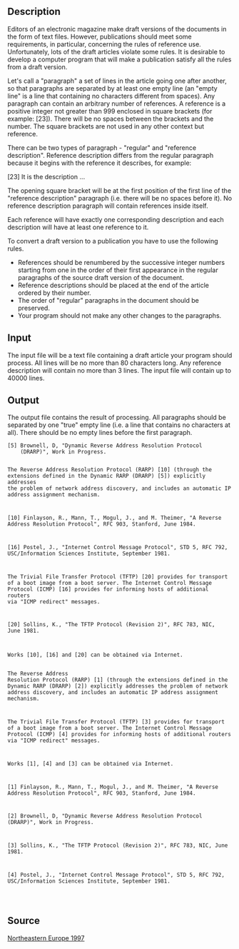 <h2>Description</h2><p>Editors of an electronic magazine make draft versions of the documents in the form of text files. However, publications should meet some requirements, in particular, concerning the rules of reference use. Unfortunately, lots of the draft articles violate some rules. It is desirable to develop a computer program that will make a publication satisfy all the rules from a draft version. 
</p>
Let's call a "paragraph" a set of lines in the article going one after another, so that paragraphs are separated by at least one empty line (an "empty line" is a line that containing no characters different from spaces). Any paragraph can contain an arbitrary number of references. A reference is a positive integer not greater than 999 enclosed in square brackets (for example: [23]). There will be no spaces between the brackets and the number. The square brackets are not used in any other context but reference. 

There can be two types of paragraph - "regular" and "reference description". Reference description differs from the regular paragraph because it begins with the reference it describes, for example: 

[23] It is the description ... 

The opening square bracket will be at the first position of the first line of the "reference description" paragraph (i.e. there will be no spaces before it). No reference description paragraph will contain references inside itself. 

Each reference will have exactly one corresponding description and each description will have at least one reference to it. 

To convert a draft version to a publication you have to use the following rules. 

<ul><li>References should be renumbered by the successive integer numbers starting from one in the order of their first appearance in the regular paragraphs of the source draft version of the document. 
<br></li><li>Reference descriptions should be placed at the end of the article ordered by their number. 
<br></li><li>The order of "regular" paragraphs in the document should be preserved. 
<br></li><li>Your program should not make any other changes to the paragraphs. </li></ul><p>
</p><h2>Input</h2><p>The input file will be a text file containing a draft article your program should process. All lines will be no more than 80 characters long. Any reference description will contain no more than 3 lines. The input file will contain up to 40000 lines. </p><h2>Output</h2><p>The output file contains the result of processing. All paragraphs should be separated by one "true" empty line (i.e. a line that contains no characters at all). There should be no empty lines before the first paragraph. </p><pre><code class="language-input1">[5] Brownell, D, &quot;Dynamic Reverse Address Resolution Protocol
    (DRARP)&quot;, Work in Progress.

The Reverse Address Resolution Protocol (RARP) [10] (through the
extensions defined in the Dynamic RARP (DRARP) [5]) explicitly
addresses the problem of network address discovery, and includes an
automatic IP address assignment mechanism.

[10] Finlayson, R., Mann, T., Mogul, J., and M. Theimer, &quot;A Reverse
        Address Resolution Protocol&quot;, RFC 903, Stanford, June 1984.

[16] Postel, J., &quot;Internet Control Message Protocol&quot;, STD 5, RFC 792,
        USC/Information Sciences Institute, September 1981.


The Trivial File Transfer Protocol (TFTP) [20] provides for transport
of a boot image from a boot server.  The Internet Control Message
Protocol (ICMP) [16] provides for informing hosts of additional routers
via &quot;ICMP redirect&quot; messages.

[20] Sollins, K., &quot;The TFTP Protocol (Revision 2)&quot;,  RFC 783, NIC,
     June 1981.

Works [10], [16] and [20] can be obtained via Internet.
</code></pre><pre><code class="language-output1">The Reverse Address Resolution Protocol (RARP) [1] (through the
extensions defined in the Dynamic RARP (DRARP) [2]) explicitly
addresses the problem of network address discovery, and includes an
automatic IP address assignment mechanism.

The Trivial File Transfer Protocol (TFTP) [3] provides for transport
of a boot image from a boot server.  The Internet Control Message
Protocol (ICMP) [4] provides for informing hosts of additional routers
via &quot;ICMP redirect&quot; messages.

Works [1], [4] and [3] can be obtained via Internet.

[1] Finlayson, R., Mann, T., Mogul, J., and M. Theimer, &quot;A Reverse
        Address Resolution Protocol&quot;, RFC 903, Stanford, June 1984.

[2] Brownell, D, &quot;Dynamic Reverse Address Resolution Protocol
    (DRARP)&quot;, Work in Progress.

[3] Sollins, K., &quot;The TFTP Protocol (Revision 2)&quot;,  RFC 783, NIC,
     June 1981.

[4] Postel, J., &quot;Internet Control Message Protocol&quot;, STD 5, RFC 792,
        USC/Information Sciences Institute, September 1981.

</code></pre><h2>Source</h2><a href="searchproblem?field=source&amp;key=Northeastern+Europe+1997">Northeastern Europe 1997</a>